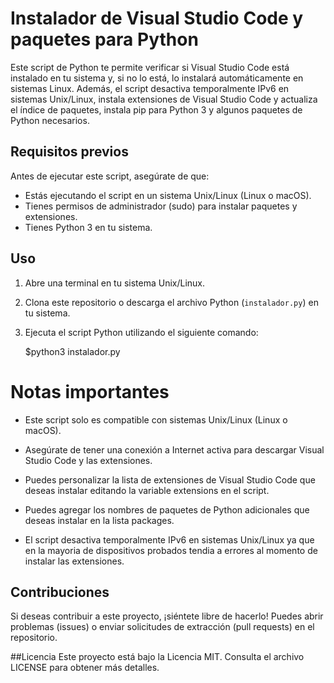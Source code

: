 # Instalador de Visual Studio Code y paquetes para Python

Este script de Python te permite verificar si Visual Studio Code está instalado en tu sistema y, si no lo está, lo instalará automáticamente en sistemas Linux. Además, el script desactiva temporalmente IPv6 en sistemas Unix/Linux, instala extensiones de Visual Studio Code y actualiza el índice de paquetes, instala pip para Python 3 y algunos paquetes de Python necesarios.

## Requisitos previos

Antes de ejecutar este script, asegúrate de que:

- Estás ejecutando el script en un sistema Unix/Linux (Linux o macOS).
- Tienes permisos de administrador (sudo) para instalar paquetes y extensiones.
- Tienes Python 3 en tu sistema.

## Uso

1. Abre una terminal en tu sistema Unix/Linux.

2. Clona este repositorio o descarga el archivo Python (`instalador.py`) en tu sistema.

3. Ejecuta el script Python utilizando el siguiente comando:

   $python3 instalador.py

# Notas importantes
- Este script solo es compatible con sistemas Unix/Linux (Linux o macOS).

- Asegúrate de tener una conexión a Internet activa para descargar Visual Studio Code y las extensiones.

- Puedes personalizar la lista de extensiones de Visual Studio Code que deseas instalar editando la variable extensions en el script.

- Puedes agregar los nombres de paquetes de Python adicionales que deseas instalar en la lista packages.

- El script desactiva temporalmente IPv6 en sistemas Unix/Linux ya que en la mayoria de dispositivos probados tendia a errores al momento de instalar las extensiones.

## Contribuciones
Si deseas contribuir a este proyecto, ¡siéntete libre de hacerlo! Puedes abrir problemas (issues) o enviar solicitudes de extracción (pull requests) en el repositorio.

##Licencia
Este proyecto está bajo la Licencia MIT. Consulta el archivo LICENSE para obtener más detalles.